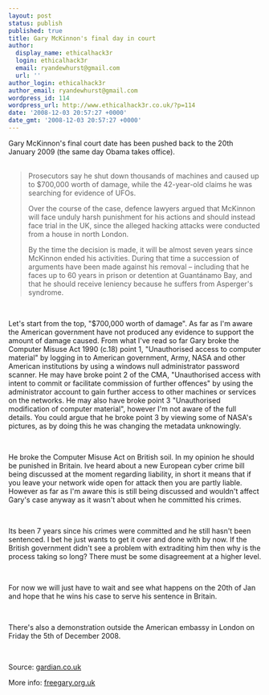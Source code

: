 ```yaml
---
layout: post
status: publish
published: true
title: Gary McKinnon's final day in court
author:
  display_name: ethicalhack3r
  login: ethicalhack3r
  email: ryandewhurst@gmail.com
  url: ''
author_login: ethicalhack3r
author_email: ryandewhurst@gmail.com
wordpress_id: 114
wordpress_url: http://www.ethicalhack3r.co.uk/?p=114
date: '2008-12-03 20:57:27 +0000'
date_gmt: '2008-12-03 20:57:27 +0000'
---
```

<p>Gary McKinnon's final court date has been pushed back to the 20th January 2009 (the same day Obama takes office).<br />
<strong><span style="text-decoration: underline;"></span><br />
</strong></p>
<blockquote><p>Prosecutors say he shut down thousands of machines and caused up to $700,000 worth of damage, while the 42-year-old claims he was searching for evidence of UFOs.</p>
<p>Over the course of the case, defence lawyers argued that McKinnon will face unduly harsh punishment for his actions and should instead face trial in the UK, since the alleged hacking attacks were conducted from a house in north London.</p>
<p>By the time the decision is made, it will be almost seven years since McKinnon ended his activities. During that time a succession of arguments have been made against his removal – including that he faces up to 60 years in prison or detention at Guantánamo Bay, and that he should receive leniency because he suffers from Asperger's syndrome.</p></blockquote>
<p><strong><span style="text-decoration: underline;"></span><br />
</strong></p>
<p>Let's start from the top, "$700,000 worth of damage". As far as I'm aware the American government have not produced any evidence to support the amount of damage caused. From what I've read so far Gary broke the Computer Misuse Act 1990 (c.18) point 1, "Unauthorised access to computer material" by logging in to American government, Army, NASA and other American institutions by using a windows null administrator password scanner. He may have broke point 2 of the CMA, "Unauthorised access with intent to commit or facilitate commission of further offences" by using the administrator account to gain further access to other machines or services on the networks. He may also have broke point 3 "Unauthorised modification of computer material", however I'm not aware of the full details. You could argue that he broke point 3 by viewing some of NASA's pictures, as by doing this he was changing the metadata unknowingly.</p>
<p><strong><span style="text-decoration: underline;"></span><br />
</strong></p>
<p>He broke the Computer Misuse Act on British soil. In my opinion he should be punished in Britain. Ive heard about a new European cyber crime bill being discussed at the moment regarding liability, in short it means that if you leave your network wide open for attack then you are partly liable. However as far as I'm aware this is still being discussed and wouldn't affect Gary's case anyway as it wasn't about when he committed his crimes.</p>
<p><strong><span style="text-decoration: underline;"></span><br />
</strong></p>
<p>Its been 7 years since his crimes were committed and he still hasn't been sentenced. I bet he just wants to get it over and done with by now. If the British government didn't see a problem with extraditing him then why is the process taking so long? There must be some disagreement at a higher level.</p>
<p><strong><span style="text-decoration: underline;"></span><br />
</strong></p>
<p>For now we will just have to wait and see what happens on the 20th of Jan and hope that he wins his case to serve his sentence in Britain.</p>
<p><strong><span style="text-decoration: underline;"></span><br />
</strong></p>
<p>There's also a demonstration outside the American embassy in London on Friday the 5th of December 2008.</p>
<p><strong><span style="text-decoration: underline;"></span><br />
</strong></p>
<p>Source: <a title="gardian gary mckinnon" href="http://www.guardian.co.uk/technology/2008/dec/02/mckinnon-extradition-hacker" target="_blank">gardian.co.uk</a></p>
<p>More info: <a title="free gary " href="http://freegary.org.uk/" target="_blank">freegary.org.uk</a></p>
